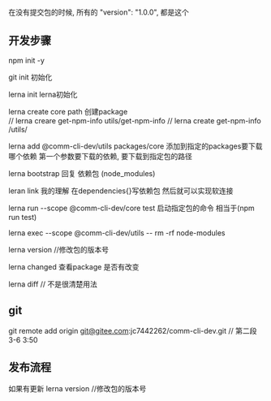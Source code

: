 ##
在没有提交包的时候, 所有的  "version": "1.0.0", 都是这个
## 开发步骤
npm init -y

git init 初始化

lerna init  lerna初始化

lerna create core path   创建package     
// lerna creare get-npm-info utils/get-npm-info
// lerna create  get-npm-info /utils/

lerna add @comm-cli-dev/utils  packages/core    添加到指定的packages要下载哪个依赖   第一个参数要下载的依赖, 要下载到指定包的路径
 
lerna bootstrap   回复 依赖包 (node_modules)

leran link   我的理解 在dependencies{}写依赖包 然后就可以实现软连接

lerna run --scope @comm-cli-dev/core test  启动指定包的命令  相当于(npm run test)

lerna exec   --scope @comm-cli-dev/utils  -- rm -rf   node-modules


lerna version //修改包的版本号

lerna  changed 查看package 是否有改变

lerna  diff // 不是很清楚用法





## git 
git remote add origin git@gitee.com:jc7442262/comm-cli-dev.git  // 第二段 3-6 3:50



## 发布流程
如果有更新 
lerna version //修改包的版本号

